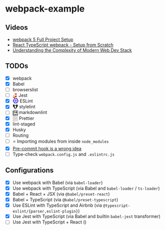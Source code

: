 # webpack-example

<!-- Allow inline HTML -->
<!-- markdownlint-disable MD033 -->

## Videos

- [webpack 5 Full Project Setup](https://www.youtube.com/watch?v=TOb1c39m64A)
- [React TypeScript webpack - Setup from Scratch](https://www.youtube.com/watch?v=Elpu7CIuqjY&list=PLC3y8-rFHvwiWPS2RO3BKotLRfgg_8WEo)
- [Understanding the Complexity of Modern Web Dev Stack](https://www.youtube.com/watch?v=QliwSwWHJoQ)

## TODOs

- [x] webpack
- [x] Babel
- [ ] browserslist
- [ ] <img height="16" style="vertical-align: middle" alt="jest logo" src="docs/jest.png"> Jest
- [x] <img height="16" style="vertical-align: middle; display: inline-block; margin-top: -4px" alt="eslint logo" src="docs/eslint.png"> ESLint
- [x] <img height="16" style="vertical-align: middle" alt="stylelint logo" src="docs/stylelint.png"> stylelint
- [ ] <img height="16" style="vertical-align: middle" alt="markdownlint logo" src="docs/markdownlint.png"> markdownlint
- [x] <img height="16" style="vertical-align: middle" alt="prettier logo" src="docs/prettier.png"> Prettier
- [x] lint-staged
- [x] Husky
- [ ] Routing
- [ ] ⭐️ Importing modules from inside `node_modules`
- [x] [Pre-commit hook is a wrong idea](https://www.youtube.com/watch?v=-A0_RLl6udE)
- [ ] Type-check `webpack.config.js` and `.eslintrc.js`

## Configurations

- [x] Use webpack with Babel (via `babel-loader`)
- [x] Use webpack with TypeScript (via Babel and `babel-loader` / `ts-loader`)
- [x] Babel + React + JSX (via `@babel/preset-react`)
- [x] Babel + TypeScript (via `@babel/preset-typescript`)
- [x] Use ESLint with TypeScript and Airbnb (via `@typescript-eslint/{parser,eslint-plugin}`)
- [x] Use Jest with TypeScript (via Babel and builtin `babel-jest` transformer)
- [ ] Use Jest with TypeScript + React ()
